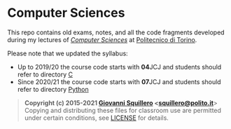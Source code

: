 Computer Sciences
=================

This repo contains old exams, notes, and all the code fragments developed during my lectures of [*Computer Sciences*](https://didattica.polito.it/pls/portal30/gap.pkg_guide.viewGap?p_cod_ins=07JCJLM&p_lang=EN) at [Politecnico di Torino](https://www.polito.it/?lang=en).

Please note that we updated the syllabus:

* Up to 2019/20 the course code starts with **04**JCJ and students should refer to directory [C](./C)
* Since 2020/21 the course code starts with **07**JCJ and students should refer to directory [Python](./Python)


> **Copyright (c) 2015-2021 [Giovanni Squillero](https://squillero.github.io/) <[squillero@polito.it](mailto:squillero@polito.it)**>  
Copying and distributing these files for classroom use are permitted under certain conditions, see [LICENSE](./LICENSE.md) for details.  
